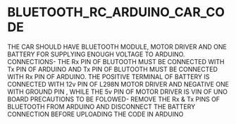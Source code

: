 # BLUETOOTH_RC_ARDUINO_CAR_CODE
THE CAR SHOULD HAVE BLUETOOTH MODULE, MOTOR DRIVER AND ONE BATTERY FOR SUPPLYING ENOUGH VOLTAGE TO ARDUINO.
CONNECTIONS- THE Rx PIN OF BLUTOOTH MUST BE CONNECTED WITH Tx PIN OF ARDUINO AND Tx PIN OF BLUTOOTH MUST BE CONNECTED WITH Rx PIN OF ARDUINO. THE POSITIVE TERMINAL OF BATTERY IS CONNECTED WITH 12v PIN OF L298N MOTOR DRIVER AND NEGATIVE ONE WITH GROUND PIN , WHILE THE 5v PIN OF MOTOR DRIVER IS VIN OF UNO BOARD 
PRECAUTIONS TO BE FOLOWED- REMOVE THE Rx & Tx PINS OF BLUETOOTH FROM ARDUINO AND DISCONNECT THE BATTERY CONNECTION BEFORE UPLOADING THE CODE IN ARDUINO
